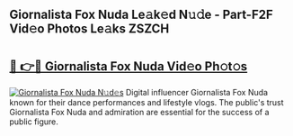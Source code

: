 ## Giornalista Fox Nuda Le𝚊k𝚎d N𝚞𝚍e - Part-F2F Vid𝚎o Photos Le𝚊ks ZSZCH

# <h2><a href="http://fbdr9m.evod.top/?m=Giornalista+Fox+Nuda">🔗 👉🔴 Giornalista Fox Nuda Vid𝚎o Ph𝚘t𝚘s</a></h2>

[![Giornalista Fox Nuda N𝚞d𝚎s](https://i.imgur.com/8V9OHl7.gif)](http://fbdr9m.evod.top/?m=Giornalista+Fox+Nuda)
Digital influencer Giornalista Fox Nuda known for their dance performances and lifestyle vlogs. The public's trust Giornalista Fox Nuda and admiration are essential for the success of a public figure. 
